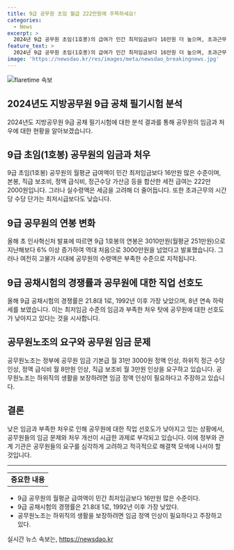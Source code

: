 ```yaml
---
title: 9급 공무원 초임 월급 222만원에 주목하세요!
categories:
  - News
excerpt: >
  2024년 9급 공무원 초임(1호봉)의 급여가 민간 최저임금보다 16만원 더 높으며, 초과근무시간 단가는 최저임금보다 낮다. 9급 공무원의 연봉은 3010만원이며, 하위직 공무원의 수당이 부족하다는 지적도 있다. 최저임금 수준에 불과한 급여로 공무원의 직업 선호도가 낮아지고 있으며, 공무원노조는 임금 및 수당 인상을 요구하고 있다. 이에 대해 공무원노조 이해준 위원장은 하위직의 생활을 보장하기 위해 임금 인상이 필요하다고 설명했다.
feature_text: >
  2024년 9급 공무원 초임(1호봉)의 급여가 민간 최저임금보다 16만원 더 높으며, 초과근무시간 단가는 최저임금보다 낮다. 9급 공무원의 연봉은 3010만원이며, 하위직 공무원의 수당이 부족하다는 지적도 있다. 최저임금 수준에 불과한 급여로 공무원의 직업 선호도가 낮아지고 있으며, 공무원노조는 임금 및 수당 인상을 요구하고 있다. 이에 대해 공무원노조 이해준 위원장은 하위직의 생활을 보장하기 위해 임금 인상이 필요하다고 설명했다.
image: 'https://newsdao.kr/res/images/meta/newsdao_breakingnews.jpg'
---
```


<p><img src="https://newsdao.kr/res/images/meta/newsdao_breakingnews.jpg" alt="flaretime 속보" /></p>

<h2 data-ke-size="size26">2024년도 지방공무원 9급 공채 필기시험 분석</h2>

<p data-ke-size="size16">2024년도 지방공무원 9급 공채 필기시험에 대한 분석 결과를 통해 공무원의 임금과 처우에 대한 현황을 알아보겠습니다.</p>

<h2>9급 초임(1호봉) 공무원의 임금과 처우</h2>

<p data-ke-size="size16">9급 초임(1호봉) 공무원의 월평균 급여액이 민간 최저임금보다 16만원 많은 수준이며, 본봉, 직급 보조비, 정액 급식비, 정근수당 가산금 등을 합산한 세전 급여는 222만 2000원입니다. 그러나 실수령액은 세금을 고려해 더 줄어듭니다. 또한 초과근무의 시간당 수당 단가는 최저시급보다도 낮습니다.</p>

<h2>9급 공무원의 연봉 변화</h2>

<p data-ke-size="size16">올해 초 인사혁신처 발표에 따르면 9급 1호봉의 연봉은 3010만원(월평균 251만원)으로 지난해보다 6% 이상 증가하여 역대 처음으로 3000만원을 넘었다고 발표했습니다. 그러나 여전히 고물가 시대에 공무원의 수령액은 부족한 수준으로 지적됩니다.</p>

<h2>9급 공채시험의 경쟁률과 공무원에 대한 직업 선호도</h2>

<p data-ke-size="size16">올해 9급 공채시험의 경쟁률은 21.8대 1로, 1992년 이후 가장 낮았으며, 8년 연속 하락세를 보였습니다. 이는 최저임금 수준의 임금과 부족한 처우 탓에 공무원에 대한 선호도가 낮아지고 있다는 것을 시사합니다.</p>

<h2>공무원노조의 요구와 공무원 임금 문제</h2>

<p data-ke-size="size16">공무원노조는 정부에 공무원 임금 기본급 월 31만 3000원 정액 인상, 하위직 정근 수당 인상, 정액 급식비 월 8만원 인상, 직급 보조비 월 3만원 인상을 요구하고 있습니다. 공무원노조는 하위직의 생활을 보장하려면 임금 정액 인상이 필요하다고 주장하고 있습니다.</p>

<h2>결론</h2>

<p data-ke-size="size16">낮은 임금과 부족한 처우로 인해 공무원에 대한 직업 선호도가 낮아지고 있는 상황에서, 공무원들의 임금 문제와 처우 개선이 시급한 과제로 부각되고 있습니다. 이에 정부와 관계 기관은 공무원들의 요구를 심각하게 고려하고 적극적으로 해결책 모색에 나서야 할 것입니다.</p>

<hr>

<table>
  <tbody>
    <tr>
      <td style="text-align: center; height: 17px;"><b>중요한 내용</b></td>
    </tr>
  </tbody>
</table>

<ul>
  <li>9급 공무원의 월평균 급여액이 민간 최저임금보다 16만원 많은 수준이다.</li>
  <li>9급 공채시험의 경쟁률은 21.8대 1로, 1992년 이후 가장 낮았다.</li>
  <li>공무원노조는 하위직의 생활을 보장하려면 임금 정액 인상이 필요하다고 주장하고 있다.</li>
</ul>

<p data-ke-size="size16"></p>
실시간 뉴스 속보는, <a href="https://newsdao.kr" rel="dofollow">https://newsdao.kr</a>


